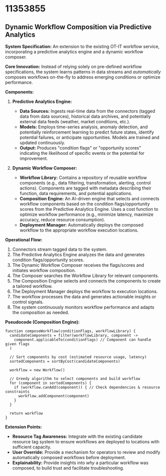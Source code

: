 # 11353855

## Dynamic Workflow Composition via Predictive Analytics

**System Specification:** An extension to the existing OT-IT workflow service, incorporating a predictive analytics engine and a dynamic workflow composer.

**Core Innovation:** Instead of relying solely on pre-defined workflow specifications, the system learns patterns in data streams and *automatically* composes workflows on-the-fly to address emerging conditions or optimize performance.

**Components:**

1.  **Predictive Analytics Engine:**
    *   **Data Sources:** Ingests real-time data from the connectors (tagged data from data sources), historical data archives, and potentially external data feeds (weather, market conditions, etc.).
    *   **Models:** Employs time-series analysis, anomaly detection, and potentially reinforcement learning to predict future states, identify potential failures, or anticipate opportunities.  Models are trained and updated continuously.
    *   **Output:**  Produces "condition flags" or "opportunity scores" indicating the likelihood of specific events or the potential for improvement.

2.  **Dynamic Workflow Composer:**
    *   **Workflow Library:** Contains a repository of reusable workflow components (e.g., data filtering, transformation, alerting, control actions).  Components are tagged with metadata describing their function, data requirements, and potential applications.
    *   **Composition Engine:**  An AI-driven engine that selects and connects workflow components based on the condition flags/opportunity scores from the Predictive Analytics Engine.  Uses a cost function to optimize workflow performance (e.g., minimize latency, maximize accuracy, reduce resource consumption).
    *   **Deployment Manager:**  Automatically deploys the composed workflow to the appropriate workflow execution locations.

**Operational Flow:**

1.  Connectors stream tagged data to the system.
2.  The Predictive Analytics Engine analyzes the data and generates condition flags/opportunity scores.
3.  The Dynamic Workflow Composer receives the flags/scores and initiates workflow composition.
4.  The Composer searches the Workflow Library for relevant components.
5.  The Composition Engine selects and connects the components to create a tailored workflow.
6.  The Deployment Manager deploys the workflow to execution locations.
7.  The workflow processes the data and generates actionable insights or control signals.
8.  The system continuously monitors workflow performance and adapts the composition as needed.

**Pseudocode (Composition Engine):**

```
function composeWorkflow(conditionFlags, workflowLibrary) {
  candidateComponents = filter(workflowLibrary, component ->
    component.applicableTo(conditionFlags) // Component can handle given flags
  )

  // Sort components by cost (estimated resource usage, latency)
  sortedComponents = sortByCost(candidateComponents)

  workflow = new Workflow()
  
  // Greedy algorithm to select components and build workflow
  for (component in sortedComponents) {
    if (workflow.canAdd(component)) { // Check dependencies & resource constraints
      workflow.addComponent(component)
    }
  }

  return workflow
}
```

**Extension Points:**

*   **Resource Tag Awareness:** Integrate with the existing candidate resource tag system to ensure workflows are deployed to locations with sufficient capacity.
*   **User Override:** Provide a mechanism for operators to review and modify automatically composed workflows before deployment.
*   **Explainability:**  Provide insights into *why* a particular workflow was composed, to build trust and facilitate troubleshooting.